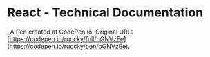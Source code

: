 # React - Technical Documentation
 _A Pen created at CodePen.io. Original URL: [https://codepen.io/ruccky/full/bGNVzEe](https://codepen.io/ruccky/pen/bGNVzEe).

 
